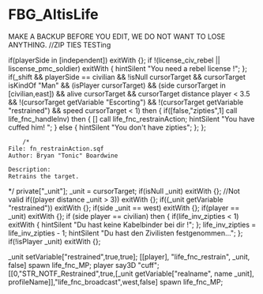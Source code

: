 # FBG_AltisLife
MAKE A BACKUP BEFORE YOU EDIT, WE DO NOT WANT TO LOSE ANYTHING.
//ZIP TIES TESTing

if(playerSide in [independent]) exitWith {};
		if !(license_civ_rebel || liscense_pmc_soldier) exitWith { hintSilent "You need a rebel license !"; };
		if(_shift && playerSide == civilian && !isNull cursorTarget && cursorTarget isKindOf "Man" && (isPlayer cursorTarget) && (side cursorTarget in [civilian,east]) && alive cursorTarget && cursorTarget distance player < 3.5 && !(cursorTarget getVariable "Escorting") && !(cursorTarget getVariable "restrained") && speed cursorTarget < 1) then
		{
			if([false,"zipties",1] call life_fnc_handleInv) then
			{
				[] call life_fnc_restrainAction;
				hintSilent "You have cuffed him! ";
			} else {
				hintSilent "You don't have zipties";
			};
		};
		
		
		
		
		/*
	File: fn_restrainAction.sqf
	Author: Bryan "Tonic" Boardwine
	
	Description:
	Retrains the target.
*/
private["_unit"];
_unit = cursorTarget;
if(isNull _unit) exitWith {}; //Not valid
if((player distance _unit > 3)) exitWith {};
if((_unit getVariable "restrained")) exitWith {};
if(side _unit == west) exitWith {};
if(player == _unit) exitWith {};
if (side player == civilian) then {
	if(life_inv_zipties < 1) exitWith { hintSilent "Du hast keine Kabelbinder bei dir !"; };
	life_inv_zipties = life_inv_zipties - 1;
	hintSilent "Du hast den Zivilisten festgenommen...";
};
if(!isPlayer _unit) exitWith {};

_unit setVariable["restrained",true,true];
[[player], "life_fnc_restrain", _unit, false] spawn life_fnc_MP;
player say3D "cuff";
[[0,"STR_NOTF_Restrained",true,[_unit getVariable["realname", name _unit], profileName]],"life_fnc_broadcast",west,false] spawn life_fnc_MP;
